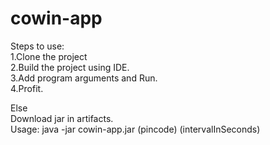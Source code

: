 # cowin-app

Steps to use:<br>
1.Clone the project<br>
2.Build the project using IDE. <br>
3.Add program arguments and Run.<br>
4.Profit.

Else<br>
Download jar in artifacts.<br>
Usage:
java -jar cowin-app.jar (pincode) (intervalInSeconds)